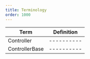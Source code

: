 ```yaml
---
title: Terminology
order: 1000
---
```


| Term | Definition |
| ---- | ---------- |
| Controller | ---------- |
| ControllerBase | ---------- |
